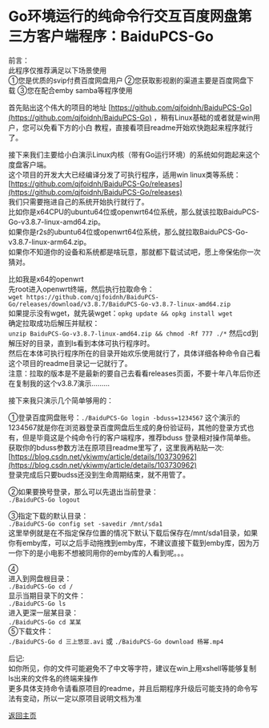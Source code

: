 # Go环境运行的纯命令行交互百度网盘第三方客户端程序：BaiduPCS-Go

前言：         
此程序仅推荐满足以下场景使用         
①您是优质的svip付费百度网盘用户
②您获取影视剧的渠道主要是百度网盘下载
③您在配合emby samba等程序使用

首先贴出这个伟大的项目的地址 [https://github.com/qjfoidnh/BaiduPCS-Go](https://github.com/qjfoidnh/BaiduPCS-Go) ，稍有Linux基础的或者就是win用户，您可以免看下方的小白
教程，直接看项目readme开始欢快跑起来程序就行了。                  

接下来我们主要给小白演示Linux内核（带有Go运行环境）的系统如何跑起来这个度盘客户端。              
这个项目的开发大大已经编译分发了可执行程序，适用win linux类等系统：[https://github.com/qjfoidnh/BaiduPCS-Go/releases](https://github.com/qjfoidnh/BaiduPCS-Go/releases)  
我们只需要拖进自己的系统开始执行就行了。           
比如你是x64CPU的ubuntu64位或openwrt64位系统，那么就该拉取BaiduPCS-Go-v3.8.7-linux-amd64.zip。         
如果你是r2s的ubuntu64位或openwrt64位系统，那么就拉取BaiduPCS-Go-v3.8.7-linux-arm64.zip。                
如果你不知道你的设备和系统都是啥玩意，那就都下载试试吧，愿上帝保佑你一次猜对。                

比如我是x64的openwrt             
先root进入openwrt终端，然后执行拉取命令：          
`wget https://github.com/qjfoidnh/BaiduPCS-Go/releases/download/v3.8.7/BaiduPCS-Go-v3.8.7-linux-amd64.zip`     
如果提示没有wget，就先装wget：`opkg update && opkg install wget`          
确定拉取成功后解压并赋权：        
`unzip BaiduPCS-Go-v3.8.7-linux-amd64.zip && chmod -Rf 777 ./*`
然后cd到解压好的目录，直到ls看到本体可执行程序时。             
然后在本体可执行程序所在的目录开始欢乐使用就行了，具体详细各种命令自己看这个项目的readme目录记一记就行了。      
注意：拉取的版本是不是最新的要自己去看看releases页面，不要十年八年后你还在复制我的这个v3.8.7演示.........

接下来我只演示几个简单够用的：         

①登录百度网盘账号：`./BaiduPCS-Go login -bduss=1234567` 这个演示的1234567就是你在浏览器登录百度网盘后生成的身份验证码，其他的登录方式也有，但是毕竟这是个纯命令行的客户端程序，推荐bduss
登录相对操作简单些。获取你的bduss参数方法在原项目readme里写了，这里我再粘贴一次:[https://blog.csdn.net/ykiwmy/article/details/103730962](https://blog.csdn.net/ykiwmy/article/details/103730962)         
登录完成后只要budss还没到生命周期结束，就不用管了。      

②如果要换号登录，那么可以先退出当前登录：   
`./BaiduPCS-Go logout`         
 
③指定下载的默认目录：        
`./BaiduPCS-Go config set -savedir /mnt/sda1`           
这里举例就是在不指定保存位置的情况下默认下载后保存在/mnt/sda1目录，如果你有emby库，可以之后手动拖拽到emby库，不建议直接下载到emby库，因为万一你下的是小电影不想被同用你的emby库的人看到呢。。。                

④          
进入到网盘根目录：              
`./BaiduPCS-Go cd /`            
显示当期目录下的文件：            
`./BaiduPCS-Go ls`               
进入更深一层某目录：               
`./BaiduPCS-Go cd 某某`               
⑤下载文件：         
`./BaiduPCS-Go d 三上悠亚.avi` 或 `./BaiduPCS-Go download 杨幂.mp4`                

后记:            
如你所见，你的文件可能避免不了中文等字符，建议在win上用xshell等能够复制ls出来的文件名的终端来操作              
更多具体支持命令请看原项目的readme，并且后期程序升级后可能支持的命令写法有变动，所以一定以原项目说明文档为准                   


[返回主页](../README.md)       
